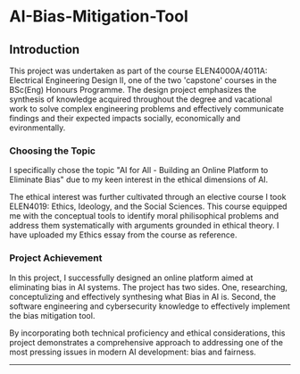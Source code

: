 # AI-Bias-Mitigation-Tool

## Introduction

This project was undertaken as part of the course ELEN4000A/4011A: Electrical Engineering Design II, one of the two 'capstone' courses in the BSc(Eng)  Honours Programme. The design project emphasizes the synthesis of knowledge acquired throughout the degree and vacational work to solve complex engineering problems and effectively communicate findings and their expected impacts socially, economically and evironmentally. 

### Choosing the Topic

I specifically chose the topic "AI for All - Building an Online Platform to Eliminate Bias" due to my keen interest in the ethical dimensions of AI. 

The ethical interest was further cultivated through an elective course I took ELEN4019: Ethics, Ideology, and the Social Sciences. This course equipped me with the conceptual tools to identify moral philisophical problems and address them systematically with arguments grounded in ethical theory. I have uploaded my Ethics essay from the course as reference. 

### Project Achievement

In this project, I successfully designed an online platform aimed at eliminating bias in AI systems. The project has two sides. One, researching, conceptulizing and effectively synthesing what  Bias in AI is. Second, the software engineering and cybersecurity knowledge to effectively implement the bias mitigation tool. 
   
By incorporating both technical proficiency and ethical considerations, this project demonstrates a comprehensive approach to addressing one of the most pressing issues in modern AI development: bias and fairness.

---
